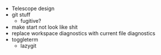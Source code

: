 - Telescope design
- git stuff
    - fugitive?
- make start not look like shit
- replace workspace diagnostics with current file diagnostics
- toggleterm
    - lazygit
